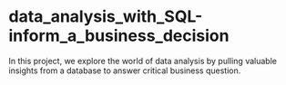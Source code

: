 # data_analysis_with_SQL-inform_a_business_decision
In this project, we explore the world of data analysis by pulling valuable insights from a database to answer critical business question.
